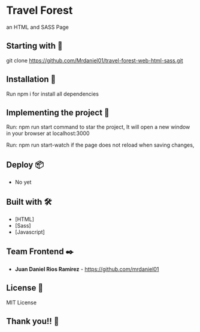 # Travel Forest

an HTML and SASS Page

## Starting with 🚀

git clone https://github.com/Mrdaniel01/travel-forest-web-html-sass.git

## Installation 🔧

Run npm i for install all dependencies

## Implementing the project 🔧

Run: npm run start command to star the project, It will open a new window in your browser at localhost:3000

Run: npm run start-watch if the page does not reload when saving changes,

## Deploy 📦

* No yet

## Built with 🛠️

* [HTML]
* [Sass]
* [Javascript]

## Team Frontend ✒️

* **Juan Daniel Rios Ramirez** - <https://github.com/mrdaniel01>

## License 📄

MIT License

## Thank you!! 🎁
